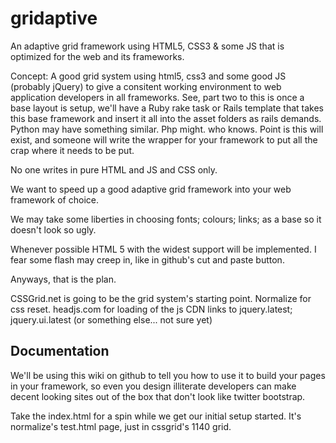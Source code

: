 gridaptive
==========

An adaptive grid framework using HTML5, CSS3 &amp; some JS that is optimized for the web and its frameworks.

Concept:
A good grid system using html5, css3 and some good JS (probably jQuery) to give a consitent working environment to web application developers in all frameworks.
See, part two to this is once a base layout is setup, we'll have a Ruby rake task or Rails template that takes this base framework and insert it all into the asset folders as rails demands.  Python may have something similar. Php might. who knows.  Point is this will exist, and someone will write the wrapper for your framework to put all the crap where it needs to be put.

No one writes in pure HTML and JS and CSS only.

We want to speed up a good adaptive grid framework into your web framework of choice.

We may take some liberties in choosing fonts; colours; links; as a base so it doesn't look so ugly.

Whenever possible HTML 5 with the widest support will be implemented. I fear some flash may creep in, like in github's cut and paste button.

Anyways, that is the plan.

CSSGrid.net is going to be the grid system's starting point. Normalize for css reset.
headjs.com for loading of the js
CDN links to jquery.latest; jquery.ui.latest (or something else... not sure yet)

Documentation
------------
We'll be using this wiki on github to tell you how to use it to build your pages in your framework, so even you design illiterate developers can make decent looking sites out of the box that don't look like twitter bootstrap.

Take the index.html for a spin while we get our initial setup started.  It's normalize's test.html page, just in cssgrid's 1140 grid.